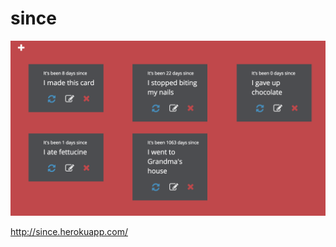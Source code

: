 since
==========

![since demo](https://raw.githubusercontent.com/albab/since/master/app/assets/images/work_in_progress.png "Work in Progress")

http://since.herokuapp.com/